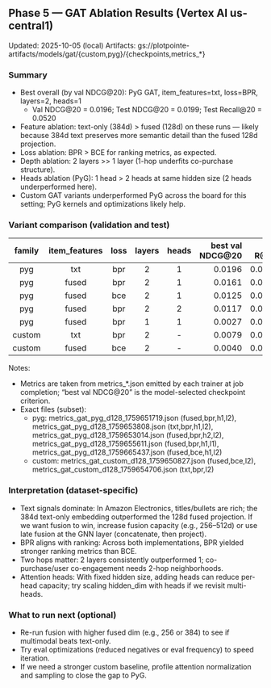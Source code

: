 ## Phase 5 — GAT Ablation Results (Vertex AI us-central1)

Updated: 2025-10-05 (local)
Artifacts: gs://plotpointe-artifacts/models/gat/{custom,pyg}/{checkpoints,metrics_*}

### Summary
- Best overall (by val NDCG@20): PyG GAT, item_features=txt, loss=BPR, layers=2, heads=1
  - Val NDCG@20 = 0.0196; Test NDCG@20 = 0.0199; Test Recall@20 = 0.0520
- Feature ablation: text-only (384d) > fused (128d) on these runs — likely because 384d text preserves more semantic detail than the fused 128d projection.
- Loss ablation: BPR > BCE for ranking metrics, as expected.
- Depth ablation: 2 layers >> 1 layer (1-hop underfits co-purchase structure).
- Heads ablation (PyG): 1 head > 2 heads at same hidden size (2 heads underperformed here).
- Custom GAT variants underperformed PyG across the board for this setting; PyG kernels and optimizations likely help.

### Variant comparison (validation and test)

| family | item_features | loss | layers | heads | best val NDCG@20 | val R@10 | val R@20 | val N@10 | val N@20 | test R@10 | test R@20 | test N@10 | test N@20 |
|:------:|:-------------:|:----:|:------:|:-----:|------------------:|---------:|---------:|---------:|---------:|----------:|----------:|----------:|----------:|
| pyg    | txt           | bpr  | 2      | 1     | 0.0196           | 0.0331   | 0.0505   | 0.0152   | 0.0196   | 0.0338    | 0.0520    | 0.0153    | 0.0199    |
| pyg    | fused         | bpr  | 2      | 1     | 0.0161           | 0.0223   | 0.0432   | 0.0109   | 0.0161   | 0.0225    | 0.0433    | 0.0108    | 0.0160    |
| pyg    | fused         | bce  | 2      | 1     | 0.0125           | 0.0178   | 0.0350   | 0.0082   | 0.0125   | 0.0177    | 0.0354    | 0.0079    | 0.0123    |
| pyg    | fused         | bpr  | 2      | 2     | 0.0117           | 0.0161   | 0.0330   | 0.0074   | 0.0117   | 0.0156    | 0.0337    | 0.0070    | 0.0115    |
| pyg    | fused         | bpr  | 1      | 1     | 0.0027           | 0.0036   | 0.0071   | 0.0017   | 0.0026   | 0.0050    | 0.0086    | 0.0024    | 0.0033    |
| custom | txt           | bpr  | 2      | -     | 0.0079           | 0.0115   | 0.0229   | 0.0050   | 0.0079   | 0.0108    | 0.0219    | 0.0049    | 0.0077    |
| custom | fused         | bce  | 2      | -     | 0.0040           | 0.0053   | 0.0117   | 0.0024   | 0.0040   | 0.0060    | 0.0123    | 0.0030    | 0.0045    |

Notes:
- Metrics are taken from metrics_*.json emitted by each trainer at job completion; “best val NDCG@20” is the model-selected checkpoint criterion.
- Exact files (subset):
  - pyg: metrics_gat_pyg_d128_1759651719.json (fused,bpr,h1,l2), metrics_gat_pyg_d128_1759653808.json (txt,bpr,h1,l2), metrics_gat_pyg_d128_1759653014.json (fused,bpr,h2,l2), metrics_gat_pyg_d128_1759655611.json (fused,bpr,h1,l1), metrics_gat_pyg_d128_1759665437.json (fused,bce,h1,l2)
  - custom: metrics_gat_custom_d128_1759650827.json (fused,bce,l2), metrics_gat_custom_d128_1759654706.json (txt,bpr,l2)

### Interpretation (dataset-specific)
- Text signals dominate: In Amazon Electronics, titles/bullets are rich; the 384d text-only embedding outperformed the 128d fused projection. If we want fusion to win, increase fusion capacity (e.g., 256–512d) or use late fusion at the GNN layer (concatenate, then project).
- BPR aligns with ranking: Across both implementations, BPR yielded stronger ranking metrics than BCE.
- Two hops matter: 2 layers consistently outperformed 1; co-purchase/user co-engagement needs 2-hop neighborhoods.
- Attention heads: With fixed hidden size, adding heads can reduce per-head capacity; try scaling hidden_dim with heads if we revisit multi-heads.

### What to run next (optional)
- Re-run fusion with higher fused dim (e.g., 256 or 384) to see if multimodal beats text-only.
- Try eval optimizations (reduced negatives or eval frequency) to speed iteration.
- If we need a stronger custom baseline, profile attention normalization and sampling to close the gap to PyG.

